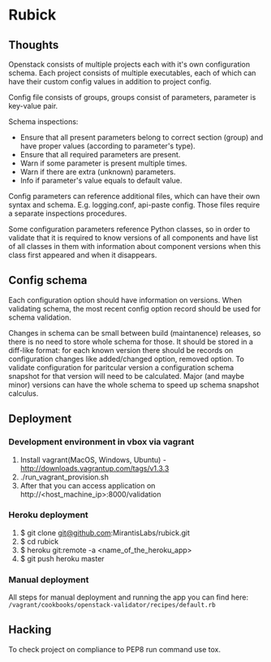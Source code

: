Rubick
==========================

Thoughts
--------

Openstack consists of multiple projects each with it's own configuration schema.
Each project consists of multiple executables, each of which can have their custom config values in addition to project config.

Config file consists of groups, groups consist of parameters, parameter is key-value pair.

Schema inspections:
* Ensure that all present parameters belong to correct section (group) and have proper values (according to parameter's type).
* Ensure that all required parameters are present.
* Warn if some parameter is present multiple times.
* Warn if there are extra (unknown) parameters.
* Info if parameter's value equals to default value.

Config parameters can reference additional files, which can have their own syntax and schema. E.g. logging.conf, api-paste config. Those files require a separate inspections procedures.

Some configuration parameters reference Python classes, so in order to validate that it is required to know versions of all components and have list of all classes in them with information about component versions when this class first appeared and when it disappears.

Config schema
-------------
Each configuration option should have information on versions. When validating schema, the most recent config option record should be used for schema validation.

Changes in schema can be small between build (maintanence) releases, so there is no need to store whole schema for those. It should be stored in a diff-like format: for each known version there should be records on configuration changes like added/changed option, removed option. To validate configuration for paritcular version a configuration schema snapshot for that version will need to be calculated. Major (and maybe minor) versions can have the whole schema to speed up schema snapshot calculus.

Deployment
-------------

### Development environment in vbox via vagrant
1. Install vagrant(MacOS, Windows, Ubuntu) - http://downloads.vagrantup.com/tags/v1.3.3
2. ./run_vagrant_provision.sh
3. After that you can access application on http://<host_machine_ip>:8000/validation

### Heroku deployment
1. $ git clone git@github.com:MirantisLabs/rubick.git
2. $ cd rubick
3. $ heroku git:remote -a <name_of_the_heroku_app>
4. $ git push heroku master
 
### Manual deployment 
All steps for manual deployment and running the app you can find here: ```/vagrant/cookbooks/openstack-validator/recipes/default.rb```

Hacking
-------

To check project on compliance to PEP8 run command use tox.
